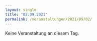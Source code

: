 ```yaml
---
layout: single
title: "02.09.2021"
permalink: /veranstaltungen/2021/09/02/
---
```


Keine Veranstaltung an diesem Tag.
